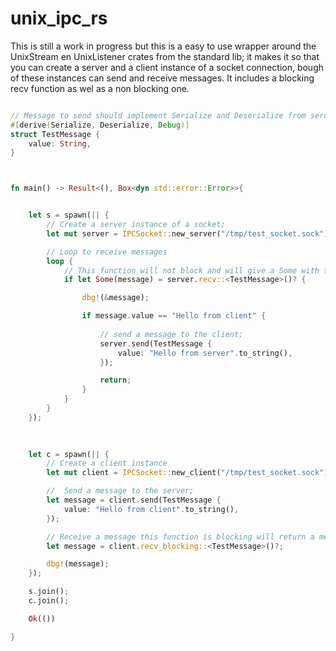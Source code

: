 # unix_ipc_rs


This is still a work in progress but this is a easy to use wrapper around the UnixStream en UnixListener crates from the standard lib;
it makes it so that you can create a server and a client instance of a socket connection,
bough of these instances can send and receive messages.
It includes a blocking recv function as wel as a non blocking one.




```rust

// Message to send should implement Serialize and Deserialize from serde
#[derive(Serialize, Deserialize, Debug)]
struct TestMessage {
    value: String,
}



fn main() -> Result<(), Box<dyn std::error::Error>>{


    let s = spawn(|| {
        // Create a server instance of a socket;
        let mut server = IPCSocket::new_server("/tmp/test_socket.sock").unwrap();

        // Loop to receive messages
        loop {
            // This function will not block and will give a Some with the message when it has received a message, else it will return a None
            if let Some(message) = server.recv::<TestMessage>()? {

                dbg!(&message);

                if message.value == "Hello from client" {
                    
                    // send a message to the client;
                    server.send(TestMessage {
                        value: "Hello from server".to_string(),
                    });

                    return;
                }
            }
        }
    });

    
    
    let c = spawn(|| {
        // Create a client instance
        let mut client = IPCSocket::new_client("/tmp/test_socket.sock").unwrap();

        //  Send a message to the server;  
        let message = client.send(TestMessage {
            value: "Hello from client".to_string(),
        });

        // Receive a message this function is blocking will return a message when it is received
        let message = client.recv_blocking::<TestMessage>()?;

        dbg!(message);
    });

    s.join();
    c.join();

    Ok(())

}
```



